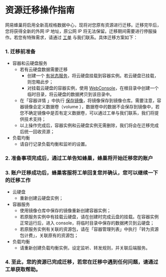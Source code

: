 # 资源迁移操作指南

网易蜂巢将启用全新高规格数据中心，现将对您原有资源进行迁移。迁移完毕后，您将获得全新的外网 IP 地址，原公网 IP 将无法保留。迁移期间需要进行停服操作。若您有特殊需求，请通过 [工单](https://c.163.com/dashboard#/m/ticket/create/?type=%E5%85%B6%E4%BB%96) 与我们联系。具体迁移方案如下：

### 1. 迁移前准备
* 容器和云硬盘服务
	* 若有云硬盘数据需要迁移
		* 创建一个 [有状态服务](../md.html#!计算服务/容器服务/使用指南/创建有状态服务.md)，将云硬盘挂载到容器实例。若云硬盘已挂载，则忽略此步；
		* 对挂载云硬盘的容器实例，使用 [WebConsole](../md.html#!计算服务/容器服务/使用技巧/如何使用蜂巢WebConsole.md)，在根目录中创建一个临时目录，将云硬盘的数据拷贝到该目录中。
	* 在「容器详情 」中执行 [保存镜像](../md.html#!计算服务/容器服务/使用指南/如何保存镜像.md)，将镜像保存到镜像仓库。需要注意，容器镜像会定义数据卷（volume ），数据卷中的数据不会保存到镜像中，若您不确定镜像中是否有定义数据卷，可以通过工单与我们联系，我们将提供技术支持；
	* 以上操作完成后，容器实例和云硬盘实例无需删除，我们将会在迁移完成后统一回收资源；
* 负载均衡
	* 请自行记录负载均衡和监听的设置。

### 2. 准备事项完成后，通过工单告知蜂巢，蜂巢将开始迁移您的账户

### 3. 账户迁移成功后，蜂巢客服将工单回复您并确认，您可以继续一下的迁移工作

* 云硬盘
	* 重新创建云硬盘实例；
* 容器服务
	* 使用镜像仓库中保存的镜像重新创建容器实例；
	* 若原服务实例中有挂载云硬盘，请在创建时完成云盘的挂载。在容器实例正常运行后，进入 console，将临时目录中保存的数据拷贝到云硬盘；
	* 若原服务实例有关联的资源包，请在「容器管理列表」中执行「转为资源包计费」，关联原有的资源包；
* 负载均衡
	* 请重新创建负载均衡实例，设定监听、转发规则，并关联后端服务。

### 4. 至此，您的资源已完成迁移，若您在迁移中遇到任何问题，请通过工单获取帮助。

